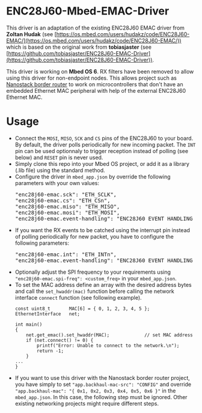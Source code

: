 # ENC28J60-Mbed-EMAC-Driver

This driver is an adaptation of the existing ENC28J60 EMAC driver from **Zoltan Hudak**
(see [https://os.mbed.com/users/hudakz/code/ENC28J60-EMAC/](https://os.mbed.com/users/hudakz/code/ENC28J60-EMAC/))
which is based on the original work from **tobiasjaster** (see [https://github.com/tobiasjaster/ENC28J60-EMAC-Driver](https://github.com/tobiasjaster/ENC28J60-EMAC-Driver)).

This driver is working on **Mbed OS 6**. RX filters have been removed to allow using this driver for non-endpoint nodes.
This allows project such as [Nanostack border router](https://github.com/PelionIoT/nanostack-border-router) to work
on microcontrollers that don't have an embedded Ethernet MAC peripheral with help of the external ENC28J60 Ethernet MAC.

# Usage

 - Connect the `MOSI`, `MISO`, `SCK` and `CS` pins of the ENC28J60 to your board. By default, the driver polls periodically for new incoming packet. The `INT` pin can be used optionnaly to trigger reception instead of polling (see below) and `RESET` pin is never used.
 - Simply clone this repo into your Mbed OS project, or add it as a library (.lib file) using the standard method.
 - Configure the driver in `mbed_app.json` by override the following parameters with your own values:
   <pre>"enc28j60-emac.sck": "ETH_SCLK",
   "enc28j60-emac.cs": "ETH_CSn",
   "enc28j60-emac.miso": "ETH_MISO",
   "enc28j60-emac.mosi": "ETH_MOSI",
   "enc28j60-emac.event-handling": "ENC28J60_EVENT_HANDLING_TIMER",</pre>
 - If you want the RX events to be catched using the interrupt pin instead of polling periodically for new packet, you have to configure the following parameters:
   <pre>
   "enc28j60-emac.int": "ETH_INTn",
   "enc28j60-emac.event-handling": "ENC28J60_EVENT_HANDLING_IRQ",
   </pre>
 - Optionally adjust the SPI frequency to your requirements using `"enc28j60-emac.spi-freq": <custom_freq>` in your `mbed_app.json`.
 - To set the MAC address define an array with the desired address bytes and call the `set_hwaddr(mac)` function before calling the network interface `connect` function (see following example).
    ```
    const uint8_t       MAC[6] = { 0, 1, 2, 3, 4, 5 };
    EthernetInterface   net;

    int main()
    {
        net.get_emac().set_hwaddr(MAC);             // set MAC address
        if (net.connect() != 0) {
            printf("Error: Unable to connect to the network.\n");
            return -1;
        }
    ...
    }
    ```
  - If you want to use this driver with the Nanostack border router project, you have simply to set `"app.backhaul-mac-src": "CONFIG"` and override `"app.backhaul-mac": "{ 0x1, 0x2, 0x3, 0x4, 0x5, 0x6 }"` in the `mbed_app.json`. In this case, the following step must be ignored. Other existing networking projects might require different steps.
